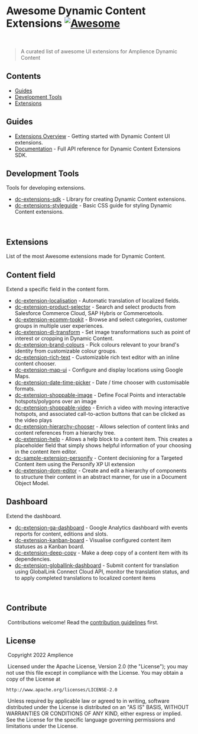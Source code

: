 # Awesome Dynamic Content Extensions [![Awesome](https://awesome.re/badge.svg)](https://awesome.re)
​
> A curated list of awesome UI extensions for Amplience Dynamic Content

## Contents
- [Guides](#guides)
- [Development Tools](#development-tools)
- [Extensions](#extensions)
​
## Guides

- [Extensions Overview](https://docs.amplience.net/development/extensions.html) - Getting started with Dynamic Content UI extensions.
- [Documentation](https://amplience.github.io/dc-extensions-sdk/) - Full API reference for Dynamic Content Extensions SDK.

## Development Tools
Tools for developing extensions.
​
- [dc-extensions-sdk](https://github.com/amplience/dc-extensions-sdk) - Library for creating Dynamic Content extensions.
- [dc-extensions-styleguide](https://github.com/amplience/dc-extensions-styleguide) - Basic CSS guide for styling Dynamic Content extensions.

​
## Extensions
List of the most Awesome extensions made for Dynamic Content.

## Content field
​Extend a specific field in the content form.

- [dc-extension-localisation](https://github.com/amplience/dc-extension-localization) - Automatic translation of localized fields.
- [dc-extension-product-selector](https://github.com/amplience/dc-extension-product-selector) - Search and select products from Salesforce Commerce Cloud, SAP Hybris or Commercetools.
- [dc-extension-ecomm-tookit](https://github.com/amplience/dc-extension-ecomm-toolkit) - Browse and select categories, customer groups in multiple user experiences.
- [dc-extension-di-transform](https://github.com/amplience/dc-extension-di-transform) - Set image transformations such as point of interest or cropping in Dynamic Content.
- [dc-extension-brand-colours](https://github.com/amplience/dc-extension-brand-colours) - Pick colours relevant to your brand's identity from customizable colour groups.
- [dc-extension-rich-text](https://github.com/amplience/dc-extension-rich-text) - Customizable rich text editor with an inline content chooser.
- [dc-extension-map-ui](https://github.com/amplience/dc-extension-map-ui) - Configure and display locations using Google Maps.
- [dc-extension-date-time-picker](https://github.com/amplience/dc-extension-date-time-picker) - Date / time chooser with customisable formats.
- [dc-extension-shoppable-image](https://github.com/amplience/dc-extension-shoppable-image) - Define Focal Points and interactable hotspots/polygons over an image
- [dc-extension-shoppable-video](https://github.com/amplience/dc-extension-shoppable-video) - Enrich a video with moving interactive hotspots, and associated call-to-action buttons that can be clicked as the video plays
- [dc-extension-hierarchy-chooser](https://github.com/amplience/dc-extension-hierarchy-chooser) - Allows selection of content links and content references from a hierarchy tree.
- [dc-extension-help](https://github.com/amplience/dc-extension-help) - Allows a help block to a content item. This creates a placeholder field that simply shows helpful information of your choosing in the content item editor.
- [dc-sample-extension-personify](https://github.com/amplience/dc-sample-extension-personify) - Content decisioning for a Targeted Content item using the Personify XP UI extension
- [dc-extension-dom-editor](https://github.com/amplience/dc-extension-dom-editor) - Create and edit a hierarchy of components to structure their content in an abstract manner, for use in a Document Object Model.

## Dashboard
Extend the dashboard.

- [dc-extension-ga-dashboard](https://github.com/amplience/dc-extension-ga-dashboard) - Google Analytics dashboard with events reports for content, editions and slots.
- [dc-extension-kanban-board](https://github.com/amplience/dc-extension-kanban-board) - Visualise configured content item statuses as a Kanban board.
- [dc-extension-deep-copy](https://github.com/amplience/dc-extension-deep-copy) - Make a deep copy of a content item with its dependencies.
- [dc-extension-globallink-dashboard](https://github.com/amplience/dc-extension-globallink-dashboard) - Submit content for translation using GlobalLink Connect Cloud API, monitor the translation status, and to apply completed translations to localized content items

​
## Contribute
​
Contributions welcome! Read the [contribution guidelines](contributing.md) first.
​
## License
​
Copyright 2022 Amplience

​
Licensed under the Apache License, Version 2.0 (the "License");
you may not use this file except in compliance with the License.
You may obtain a copy of the License at
​

    http://www.apache.org/licenses/LICENSE-2.0
​
Unless required by applicable law or agreed to in writing, software
distributed under the License is distributed on an "AS IS" BASIS,
WITHOUT WARRANTIES OR CONDITIONS OF ANY KIND, either express or implied.
See the License for the specific language governing permissions and
limitations under the License.
